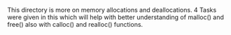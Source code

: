 This directory is more on memory allocations and deallocations. 4 Tasks were given in this which will help with better understanding of malloc() and free() also with calloc() and realloc() functions.

